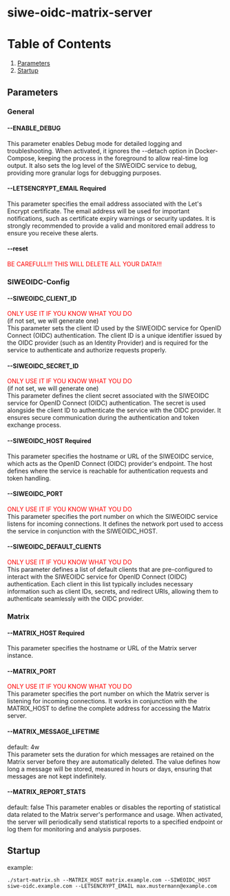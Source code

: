 # siwe-oidc-matrix-server

# Table of Contents
1. [Parameters](#parameters)
2. [Startup](#startup)

## Parameters

### General
#### --ENABLE_DEBUG
This parameter enables Debug mode for detailed logging and troubleshooting. When activated, it ignores the --detach option in Docker-Compose, keeping the process in the foreground to allow real-time log output. It also sets the log level of the SIWEOIDC service to debug, providing more granular logs for debugging purposes.

#### --LETSENCRYPT_EMAIL **Required**
This parameter specifies the email address associated with the Let's Encrypt certificate. The email address will be used for important notifications, such as certificate expiry warnings or security updates. It is strongly recommended to provide a valid and monitored email address to ensure you receive these alerts.

#### --reset
<span style="color:red">BE CAREFULL!!! THIS WILL DELETE ALL YOUR DATA!!!</span> <br>


### SIWEOIDC-Config
#### --SIWEOIDC_CLIENT_ID
<span style="color:red">ONLY USE IT IF YOU KNOW WHAT YOU DO</span> <br>
(if not set, we will generate one) <br>
This parameter sets the client ID used by the SIWEOIDC service for OpenID Connect (OIDC) authentication. The client ID is a unique identifier issued by the OIDC provider (such as an Identity Provider) and is required for the service to authenticate and authorize requests properly.

#### --SIWEOIDC_SECRET_ID
<span style="color:red">ONLY USE IT IF YOU KNOW WHAT YOU DO</span> <br>
(if not set, we will generate one) <br>
This parameter defines the client secret associated with the SIWEOIDC service for OpenID Connect (OIDC) authentication. The secret is used alongside the client ID to authenticate the service with the OIDC provider. It ensures secure communication during the authentication and token exchange process.

#### --SIWEOIDC_HOST **Required**
This parameter specifies the hostname or URL of the SIWEOIDC service, which acts as the OpenID Connect (OIDC) provider's endpoint. The host defines where the service is reachable for authentication requests and token handling.


#### --SIWEOIDC_PORT 
<span style="color:red">ONLY USE IT IF YOU KNOW WHAT YOU DO</span> <br>
This parameter specifies the port number on which the SIWEOIDC service listens for incoming connections. It defines the network port used to access the service in conjunction with the SIWEOIDC_HOST.

#### --SIWEOIDC_DEFAULT_CLIENTS
<span style="color:red">ONLY USE IT IF YOU KNOW WHAT YOU DO</span> <br>
This parameter defines a list of default clients that are pre-configured to interact with the SIWEOIDC service for OpenID Connect (OIDC) authentication. Each client in this list typically includes necessary information such as client IDs, secrets, and redirect URIs, allowing them to authenticate seamlessly with the OIDC provider.

### Matrix
#### --MATRIX_HOST **Required**
This parameter specifies the hostname or URL of the Matrix server instance. 

#### --MATRIX_PORT
<span style="color:red">ONLY USE IT IF YOU KNOW WHAT YOU DO</span> <br>
This parameter specifies the port number on which the Matrix server is listening for incoming connections. It works in conjunction with the MATRIX_HOST to define the complete address for accessing the Matrix server.

#### --MATRIX_MESSAGE_LIFETIME
default: 4w <br>
This parameter sets the duration for which messages are retained on the Matrix server before they are automatically deleted. The value defines how long a message will be stored, measured in hours or days, ensuring that messages are not kept indefinitely.


#### --MATRIX_REPORT_STATS
default: false
This parameter enables or disables the reporting of statistical data related to the Matrix server's performance and usage. When activated, the server will periodically send statistical reports to a specified endpoint or log them for monitoring and analysis purposes.

## Startup
example:
````
./start-matrix.sh --MATRIX_HOST matrix.example.com --SIWEOIDC_HOST siwe-oidc.example.com --LETSENCRYPT_EMAIL max.mustermann@example.com
````